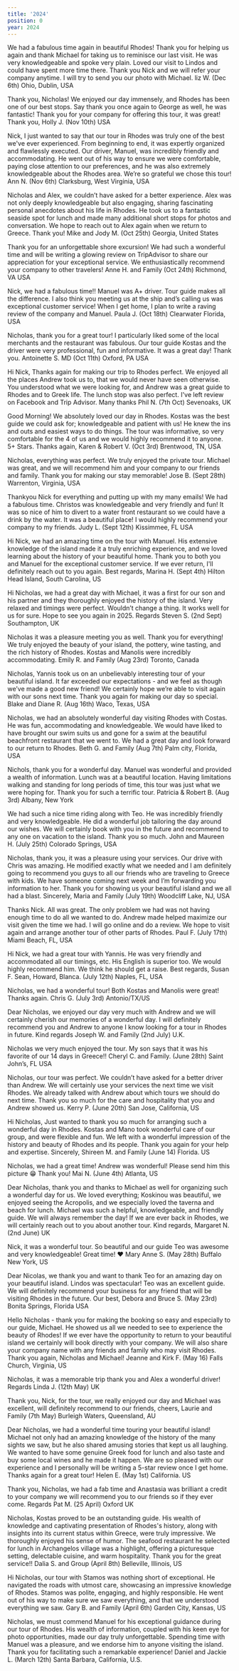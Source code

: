 ```yaml
---
title: '2024'
position: 0
year: 2024
---
```


We had a fabulous time again in beautiful Rhodes!  Thank you for helping us again and thank Michael for taking us to reminisce our last visit.  He was very knowledgeable and spoke very plain.  Loved our visit to Lindos and could have spent more time there.  Thank you Nick and we will refer your company anytime.  I will try to send you our photo with Michael. liz W. (Dec 6th) Ohio, Dublin, USA  

Thank you, Nicholas!  We enjoyed our day immensely, and Rhodes has been one of our best stops. Say thank you once again to George as well, he was fantastic! Thank you for your company for offering this tour, it was great! Thank you, Holly J. (Nov 10th) USA 

Nick, I just wanted to say that our tour in Rhodes was truly one of the best we've ever experienced. From beginning to end, it was expertly organized and flawlessly executed. Our driver, Manuel, was incredibly friendly and accommodating. He went out of his way to ensure we were comfortable, paying close attention to our preferences, and he was also extremely knowledgeable about the Rhodes area. We’re so grateful we chose this tour! Ann N. (Nov 6th) Clarksburg, West Virginia, USA

Nicholas and Alex, we couldn’t have asked for a better experience. Alex was not only deeply knowledgeable but also engaging, sharing fascinating personal anecdotes about his life in Rhodes. He took us to a fantastic seaside spot for lunch and made many additional short stops for photos and conversation. We hope to reach out to Alex again when we return to Greece. Thank you!   Mike and Jody M. (Oct 25th) Georgia, United States

Thank you for an unforgettable shore excursion! We had such a wonderful time and will be writing a glowing review on TripAdvisor to share our appreciation for your exceptional service. We enthusiastically recommend your company to other travelers! Anne H. and Family (Oct 24th) Richmond, VA USA

Nick, we had a fabulous time!!  Manuel was A+ driver. Tour guide makes all the difference. I also think you meeting us at the ship and’s calling us was exceptional customer service!  When I get home, I plan to write a raving review of the company and Manuel. Paula J. (Oct 18th) Clearwater Florida, USA

Nicholas, thank you for a great tour! I particularly liked some of the local merchants and the restaurant was fabulous. Our tour guide Kostas and the driver were very professional, fun and informative. It was a great day! Thank you. Antoinette S. MD (Oct 11th) Oxford, PA USA

Hi Nick, Thanks again for making our trip to Rhodes perfect.  We enjoyed all the places Andrew took us to, that we would never have seen otherwise.  You understood what we were looking for, and Andrew was a great guide to Rhodes and to Greek life. The lunch stop was also perfect. I've left review on Facebook and Trip Advisor. Many thanks Phil N. (7th Oct) Sevenoaks, UK

Good Morning!  We absolutely loved our day in Rhodes.  Kostas was the best guide we could ask for; knowledgeable and patient with us!  He knew the ins and outs and easiest ways to do things.  The tour was informative, so very comfortable for the 4 of us and we would highly recommend it to anyone.  5+ Stars.  Thanks again, Karen & Robert V. (Oct 3rd)  Brentwood, TN, USA

Nicholas, everything was perfect. We truly enjoyed the private tour.  Michael was great, and we will recommend him and your company to our friends and family. Thank you for making our stay memorable!  Jose B. (Sept 28th) Warrenton, Virginia, USA

Thankyou Nick for everything and putting up with my many emails! We had a fabulous time. Christos was knowledgeable and very friendly and fun! It was so nice of him to divert to a water front restaurant so we could have a drink by the water. It was a beautiful place! I would highly recommend your company to my friends. Judy L. (Sept 12th) Kissimmee, FL USA

Hi Nick, we had an amazing time on the tour with Manuel. His extensive knowledge of the island made it a truly enriching experience, and we loved learning about the history of your beautiful home. Thank you to both you and Manuel for the exceptional customer service. If we ever return, I'll definitely reach out to you again.
Best regards, Marina H. (Sept 4th) Hilton Head Island, South Carolina, US

Hi Nicholas, we had a great day with Michael, it was a first for our son and his partner and they thoroughly enjoyed the history of the island.  Very relaxed and timings were perfect. Wouldn’t change a thing. It works well for us for sure.  Hope to see you again in 2025. Regards Steven S. (2nd Sept) Southampton, UK

Nicholas it was a pleasure meeting you as well. Thank you for everything! We truly enjoyed the beauty of your island, the pottery, wine tasting, and the rich history of Rhodes. Kostas and Manolis were incredibly accommodating. Emily R. and Family (Aug 23rd) Toronto, Canada  

Nicholas, Yannis took us on an unbelievably interesting tour of your beautiful island. It far exceeded our expectations - and we feel as though we’ve made a good new friend! We certainly hope we’re able to visit again with our sons next time. Thank you again for making our day so special. Blake and Diane R. (Aug 16th)  Waco, Texas, USA 

Nicholas, we had an absolutely wonderful day visiting Rhodes with Costas.  He was fun, accommodating and knowledgeable. We would have liked to have brought our swim suits us and gone for a swim at the beautiful beachfront restaurant that we went to. We had a great day and look forward to our return to Rhodes. Beth G. and Family (Aug 7th)  Palm city, Florida, USA

Nichols, thank you for a wonderful day.  Manuel was wonderful and provided a wealth of information.  Lunch was at a beautiful location.  Having limitations walking and standing for long periods of time, this tour was just what we were hoping for. Thank you for such a terrific tour.  Patricia & Robert B. (Aug 3rd) Albany, New York

We had such a nice time riding along with Teo. He was incredibly friendly and very knowledgeable. He did a wonderful job tailoring the day around our wishes. We will certainly book with you in the future and recommend to any one on vacation to the island. Thank you so much.  John and Maureen H.  (July 25th) Colorado Springs, USA

Nicholas, thank you, it was a pleasure using your services. Our drive with Chris was amazing. He modified exactly what we needed and I am definitely going to recommend you guys to all our friends who are traveling to Greece with kids. We have someone coming next week and I’m forwarding you information to her. Thank you for showing us your beautiful island and we all had a blast. Sincerely, Maria and Family (July 19th) Woodcliff Lake, NJ, USA

Thanks Nick.  All was great.  The only problem we had was not having enough time to do all we wanted to do.  Andrew made helped maximize our visit given the time we had.  I will go online and do a review.  We hope to visit again and arrange another tour of other parts of Rhodes.  Paul F.  (July 17th) Miami Beach, FL, USA

Hi Nick, we had a great tour with Yannis. He was very friendly and accommodated all our timings, etc. His English is superior too. We would highly recommend him. We think he should get a raise. Best regards, Susan F. Sean, Howard, Blanca. (July 12th) Naples, FL, USA

Nicholas, we had a wonderful tour! Both Kostas and Manolis were great! Thanks again. Chris G. (July 3rd) Antonio/TX/US

Dear Nicholas, we enjoyed our day very much with Andrew and we will certainly cherish our memories of a wonderful day. I will definitely recommend you and Andrew to anyone I know looking for a tour in Rhodes in future. Kind regards Joseph W. and Family (2nd July) U.K.   

Nicholas we very much enjoyed the tour. My son says that it was his favorite of our 14 days in Greece!!  Cheryl C. and Family. (June 28th) Saint John’s, FL USA

Nicholas, our tour was perfect. We couldn’t have asked for a better driver than Andrew. We will certainly use your services the next time we visit Rhodes. We already talked with Andrew about which tours we should do next time. Thank you so much for the care and hospitality that you and Andrew showed us. Kerry P. (June 20th) San Jose, California, US

Hi Nicholas, Just wanted to thank you so much for arranging such a wonderful day in Rhodes. Kostas and Mano took wonderful care of our group, and were flexible and fun. We left with a wonderful impression of the history and beauty of Rhodes and its people. Thank you again for your help and expertise.  Sincerely, Shireen M. and Family (June 14) Florida. US

Nicholas, we had a great time! Andrew was wonderful! Please send him this picture 😁 Thank you! Mai N. (June 4th) Atlanta, US

Dear Nicholas, thank you and thanks to Michael as well for organizing such a wonderful day for us. We loved everything; Koskinou was beautiful, we enjoyed seeing the Acropolis, and we especially loved the taverna and beach for lunch. Michael was such a helpful, knowledgeable, and friendly guide. We will always remember the day! If we are ever back in Rhodes, we will certainly reach out to you about another tour. Kind regards, Margaret N. (2nd June) UK

Nick, it was a wonderful tour. So beautiful and our guide Teo was awesome and very knowledgeable! Great time! ❤️ Mary Anne S. (May 28th) Buffalo New York, US

Dear Nicolas, we thank you and want to thank Teo for an amazing day on your beautiful island.  Lindos was spectacular! Teo was an excellent guide.  We will definitely recommend your business for any friend that will be visiting Rhodes in the future.  Our best, Debora and Bruce S. (May 23rd) Bonita Springs, Florida USA

Hello Nicholas - thank you for making the booking so easy and especially to our guide, Michael. He showed us all we needed to see to experience the beauty of Rhodes! If we ever have the opportunity to return to your beautiful island we certainly will book directly with your company. We will also share your company name with any friends and family who may visit Rhodes. Thank you again, Nicholas and Michael! Jeanne and Kirk F. (May 16) Falls Church, Virginia, US   

Nicholas, it was a memorable trip thank you and Alex a wonderful driver!  Regards Linda J. (12th May) UK

Thank you, Nick, for the tour, we really enjoyed our day and Michael was excellent, will definitely recommend to our friends, cheers, Laurie and Family (7th May) Burleigh Waters, Queensland, AU

Dear Nicholas, we had a wonderful time touring your beautiful island!  Michael not only had an amazing knowledge of the history of the many sights we saw, but he also shared amusing stories that kept us all laughing.  We wanted to have some genuine Greek food for lunch and also taste and buy some local wines and he made it happen.  We are so pleased with our experience and I personally will be writing a 5-star review once I get home.  Thanks again for a great tour! Helen E. (May 1st) California. US

Thank you, Nicholas, we had a fab time and Anastasia was brilliant a credit to your company we will recommend you to our friends so if they ever come.  Regards Pat M. (25 April) Oxford UK

Nicholas, Kostas proved to be an outstanding guide. His wealth of knowledge and captivating presentation of Rhodes's history, along with insights into its current status within Greece, were truly impressive. We thoroughly enjoyed his sense of humor. The seafood restaurant he selected for lunch in Archangelos village was a highlight, offering a picturesque setting, delectable cuisine, and warm hospitality. Thank you for the great service!!  Dalia S. and Group (April 8th) Belleville, Illinois, US

Hi Nicholas, our tour with Stamos was nothing short of exceptional. He navigated the roads with utmost care, showcasing an impressive knowledge of Rhodes. Stamos was polite, engaging, and highly responsible. He went out of his way to make sure we saw everything, and that we understood everything we saw.  Gary B. and Family (April 6th) Garden City, Kansas, US

Nicholas, we must commend Manuel for his exceptional guidance during our tour of Rhodes. His wealth of information, coupled with his keen eye for photo opportunities, made our day truly unforgettable. Spending time with Manuel was a pleasure, and we endorse him to anyone visiting the island. Thank you for facilitating such a remarkable experience!  Daniel and Jackie L. (March 12th) Santa Barbara, California, U.S.